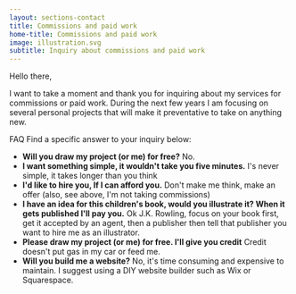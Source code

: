 ```yaml
---
layout: sections-contact
title: Commissions and paid work
home-title: Commissions and paid work
image: illustration.svg
subtitle: Inquiry about commissions and paid work
---
```


Hello there,

I want to take a moment and thank you for inquiring about my services for commissions or paid work. During the next few years I am focusing on several personal projects that will make it preventative to take on anything new.

FAQ
Find a specific answer to your inquiry below:

- **Will you draw my project (or me) for free?** No.
- **I want something simple, it wouldn't take you five minutes.** I's never simple, it takes longer than you think
- **I'd like to hire you, If I can afford you.** Don't make me think, make an offer (also, see above, I'm not taking commissions)
- **I have an idea for this children's book, would you illustrate it? When it gets published I'll pay you.** Ok J.K. Rowling, focus on your book first, get it accepted by an agent, then a publisher then tell that publisher you want to hire me as an illustrator.
- **Please draw my project (or me) for free. I'll give you credit** Credit doesn't put gas in my car or feed me.
- **Will you build me a website?** No, it's time consuming and expensive to maintain. I suggest using a DIY website builder such as Wix or Squarespace.
